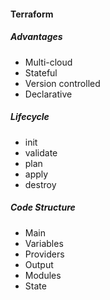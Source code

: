 #### Terraform

##### Advantages
* Multi-cloud
* Stateful
* Version controlled
* Declarative

##### Lifecycle
* init
* validate
* plan
* apply
* destroy

##### Code Structure
* Main
* Variables
* Providers
* Output
* Modules
* State
